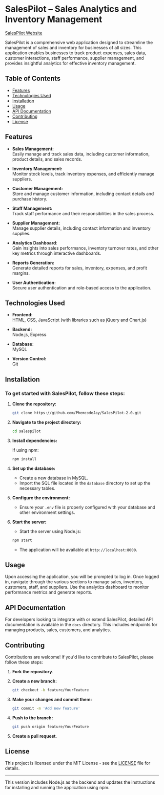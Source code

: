 
# SalesPilot – Sales Analytics and Inventory Management

[SalesPilot Website](https://salespilot.cybertrendhub.store)

SalesPilot is a comprehensive web application designed to streamline the management of sales and inventory for businesses of all sizes. This application enables businesses to track product expenses, sales data, customer interactions, staff performance, supplier management, and provides insightful analytics for effective inventory management.

## Table of Contents
- [Features](#features)
- [Technologies Used](#technologies-used)
- [Installation](#installation)
- [Usage](#usage)
- [API Documentation](#api-documentation)
- [Contributing](#contributing)
- [License](#license)

## Features

- **Sales Management:**  
  Easily manage and track sales data, including customer information, product details, and sales records.
  
- **Inventory Management:**  
  Monitor stock levels, track inventory expenses, and efficiently manage suppliers.
  
- **Customer Management:**  
  Store and manage customer information, including contact details and purchase history.
  
- **Staff Management:**  
  Track staff performance and their responsibilities in the sales process.
  
- **Supplier Management:**  
  Manage supplier details, including contact information and inventory supplies.
  
- **Analytics Dashboard:**  
  Gain insights into sales performance, inventory turnover rates, and other key metrics through interactive dashboards.
  
- **Reports Generation:**  
  Generate detailed reports for sales, inventory, expenses, and profit margins.
  
- **User Authentication:**  
  Secure user authentication and role-based access to the application.

## Technologies Used

- **Frontend:**  
  HTML, CSS, JavaScript (with libraries such as jQuery and Chart.js)
  
- **Backend:**  
  Node.js, Express
  
- **Database:**  
  MySQL
  
- **Version Control:**  
  Git

## Installation

### To get started with SalesPilot, follow these steps:

1. **Clone the repository:**

   ```bash
   git clone https://github.com/PhemcodeJay/SalesPilot-2.0.git
   ```

2. **Navigate to the project directory:**

   ```bash
   cd salespilot
   ```

3. **Install dependencies:**

   If using npm:
   
   ```bash
   npm install
   ```

4. **Set up the database:**

   - Create a new database in MySQL.
   - Import the SQL file located in the `database` directory to set up the necessary tables.

5. **Configure the environment:**

   - Ensure your `.env` file is properly configured with your database and other environment settings.

6. **Start the server:**

   - Start the server using Node.js:

   ```bash
   npm start
   ```

   - The application will be available at `http://localhost:8000`.

## Usage

Upon accessing the application, you will be prompted to log in. Once logged in, navigate through the various sections to manage sales, inventory, customers, staff, and suppliers. Use the analytics dashboard to monitor performance metrics and generate reports.

## API Documentation

For developers looking to integrate with or extend SalesPilot, detailed API documentation is available in the `docs` directory. This includes endpoints for managing products, sales, customers, and analytics.

## Contributing

Contributions are welcome! If you'd like to contribute to SalesPilot, please follow these steps:

1. **Fork the repository**.
2. **Create a new branch:**

   ```bash
   git checkout -b feature/YourFeature
   ```

3. **Make your changes and commit them:**

   ```bash
   git commit -m 'Add new feature'
   ```

4. **Push to the branch:**

   ```bash
   git push origin feature/YourFeature
   ```

5. **Create a pull request**.

## License

This project is licensed under the MIT License - see the [LICENSE](LICENSE) file for details.

---

This version includes Node.js as the backend and updates the instructions for installing and running the application using npm.
